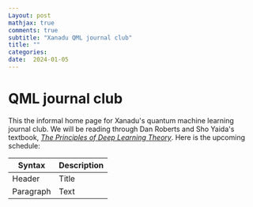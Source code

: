 ```yaml
---
Layout: post
mathjax: true
comments: true
subtitle: "Xanadu QML journal club"
title: ""
categories: 
date:  2024-01-05
---
```


<h1>QML journal club</h1>

This the informal home page for Xanadu's quantum machine learning
journal club.
We will be reading through Dan Roberts and Sho Yaida's textbook,
[*The Principles of Deep Learning Theory*](https://arxiv.org/pdf/2106.10165.pdf).
Here is the upcoming schedule:

| Syntax      | Description |
| ----------- | ----------- |
| Header      | Title       |
| Paragraph   | Text        |
